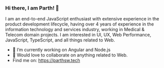 ### Hi there, I am Parth! 👋 


I am an end-to-end JavaScript enthusiast with extensive experience in the product development lifecycle, having over 4 years of experience in the information technology and services industry, working in Medical & Telecom domain projects. I am interested in UI, UX, Web Performance, JavaScript, TypeScript, and all things related to Web.

- 🔭 I’m currently working on Angular and Node.js
- 💬 Would love to collaborate on anything related to Web.
- Find me on: https://parthsw.tech

<!--
**parthsw/parthsw** is a ✨ _special_ ✨ repository because its `README.md` (this file) appears on your GitHub profile.

- 🌱 I’m currently learning ...
- 👯 I’m looking to collaborate on open-source 
- 💬 Would love to discuss about JavaScript.
- 📫 Online Presence: https://parthsw.tech
-->
